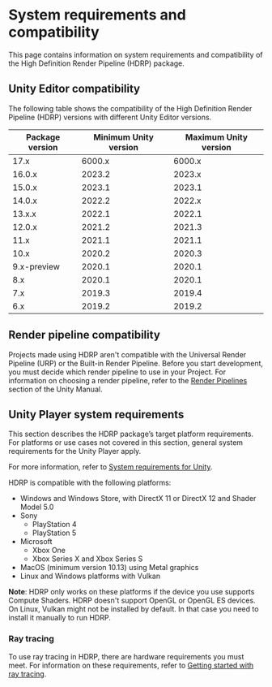 # System requirements and compatibility

This page contains information on system requirements and compatibility of the High Definition Render Pipeline (HDRP) package.

## Unity Editor compatibility

The following table shows the compatibility of the High Definition Render Pipeline (HDRP) versions with different Unity Editor versions.

| **Package version** | **Minimum Unity version** | **Maximum Unity version** |
|---------------------|---------------------------|---------------------------|
| 17.x                | 6000.x                    | 6000.x                    |
| 16.0.x              | 2023.2                    | 2023.x                    |
| 15.0.x              | 2023.1                    | 2023.1                    |
| 14.0.x              | 2022.2                    | 2022.x                    |
| 13.x.x              | 2022.1                    | 2022.1                    |
| 12.0.x              | 2021.2                    | 2021.3                    |
| 11.x                | 2021.1                    | 2021.1                    |
| 10.x                | 2020.2                    | 2020.3                    |
| 9.x-preview         | 2020.1                    | 2020.1                    |
| 8.x                 | 2020.1                    | 2020.1                    |
| 7.x                 | 2019.3                    | 2019.4                    |
| 6.x                 | 2019.2                    | 2019.2                    |

## Render pipeline compatibility

Projects made using HDRP aren't compatible with the Universal Render Pipeline (URP) or the Built-in Render Pipeline. Before you start development, you must decide which render pipeline to use in your Project. For information on choosing a render pipeline, refer to the [Render Pipelines](https://docs.unity3d.com/Manual/render-pipelines.html) section of the Unity Manual.

## Unity Player system requirements

This section describes the HDRP package’s target platform requirements. For platforms or use cases not covered in this section, general system requirements for the Unity Player apply.

For more information, refer to [System requirements for Unity](https://docs.unity3d.com/Manual/system-requirements.html).

HDRP is compatible with the following platforms:

- Windows and Windows Store, with DirectX 11 or DirectX 12 and Shader Model 5.0
- Sony
  - PlayStation 4
  - PlayStation 5
- Microsoft
  - Xbox One
  - Xbox Series X and Xbox Series S
- MacOS (minimum version 10.13) using Metal graphics
- Linux and Windows platforms with Vulkan

**Note**: HDRP only works on these platforms if the device you use supports Compute Shaders. HDRP doesn't support OpenGL or OpenGL ES devices. On Linux, Vulkan might not be installed by default. In that case you need to install it manually to run HDRP.

### Ray tracing

To use ray tracing in HDRP, there are hardware requirements you must meet. For information on these requirements, refer to [Getting started with ray tracing](Ray-Tracing-Getting-Started.md).
